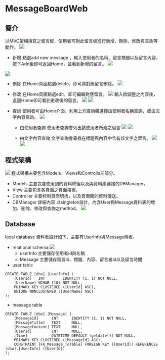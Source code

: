 # MessageBoardWeb

## 簡介
以MVC架構撰寫之留言板，使用者可對此留言板進行新增、刪除、修改與查詢等動作。
![](https://i.imgur.com/PTwg4xU.png)


- 新增
點選add new message ，輸入使用者的名稱、留言標題以及留言內容，按下Add後即可返回Home，並看到新增的留言。
![](https://i.imgur.com/7U1L4KO.png)

![](https://i.imgur.com/DGmkBZI.png)

- 刪除
在Home頁面點選delete，即可將對應留言刪除。
![](https://i.imgur.com/sg9Eu3P.png)


- 修改
在Home頁面點選edit，即可編輯對應留言。
![](https://i.imgur.com/VruQtvG.png)
輸入欲調整之內容後，返回Home即可看到更改後的留言。
![](https://i.imgur.com/0EYYjLE.png)
![](https://i.imgur.com/fcKeEFW.png)

- 查詢
使用者可由Home介面，利用上方查詢欄選擇由使用者名稱查詢，或由文字內容查詢。
![](https://i.imgur.com/R1SYVgN.png)

    - 由使用者查詢
    使用者查詢會列出該使用者所建之留言
![](https://i.imgur.com/2PHAVAf.png)
![](https://i.imgur.com/Pr1vnrP.png)

    - 由文字內容查詢
    文字查詢會尋找在標題與內容中含有該文字之留言。
![](https://i.imgur.com/5iUWURa.png)
![](https://i.imgur.com/xSsmiuF.png)


## 程式架構
![](https://i.imgur.com/d1ko9Ue.png)
程式架構主要包含Models、Views和Controlls三部分。
- Models
主要包含使用到的資料模組以及與資料庫連接的DBManager。
- View
主要包含各頁面之頁面檔案。
- Controller
主要控制頁面切換，以及頁面間的資料傳送。
- DBManager 詳細內容
以singleton設計，內含User與Message資料表的增加、刪除、修改與查詢之method。
![](https://i.imgur.com/v8DEeFn.png)

## Database
local database 資料表設計如下，主要有UserInfo與Message兩表。
- relational schema
![](https://i.imgur.com/kT5URYe.png)
    - userInfo
    主要儲存使用者id與名稱
    - Message
    主要儲存留言id、標題、內容、留言者id以及留言時間
- user table
```sql=
CREATE TABLE [dbo].[UserInfo] (
    [UserId]   INT        IDENTITY (1, 1) NOT NULL,
    [UserName] NCHAR (10) NOT NULL,
    PRIMARY KEY CLUSTERED ([UserId] ASC),
    UNIQUE NONCLUSTERED ([UserName] ASC)
);
```
- message table
```sql=
CREATE TABLE [dbo].[Message] (
    [MessageId]      INT      IDENTITY (1, 1) NOT NULL,
    [MessageTitle]   TEXT     NULL,
    [MessageContent] TEXT     NULL,
    [UserId]         INT      NULL,
    [Time]           DATETIME DEFAULT (getdate()) NOT NULL,
    PRIMARY KEY CLUSTERED ([MessageId] ASC),
    CONSTRAINT [FK_Message_ToTable] FOREIGN KEY ([UserId]) REFERENCES [dbo].[UserInfo] ([UserId])
);
```
